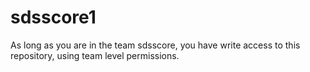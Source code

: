 # sdsscore1
As long as you are in the team sdsscore, you have write access to this repository, using team level permissions.
